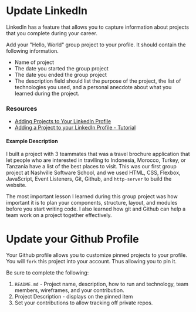 # Update LinkedIn

LinkedIn has a feature that allows you to capture information about projects that you complete during your career.

Add your "Hello, World" group project to your profile. It should contain the following information.

* Name of project
* The date you started the group project
* The date you ended the group project
* The description field should list the purpose of the project, the list of technologies you used, and a personal anecdote about what you learned during the project.

### Resources
* [Adding Projects to Your LinkedIn Profile](https://www.dummies.com/social-media/linkedin/adding-projects-linkedin-profile/)
* [Adding a Project to your LinkedIn Profile - Tutorial](https://lisamariediasdesigns.com/adding-a-project-to-your-linkedin-profile/)

#### Example Description

I built a project with 3 teammates that was a travel brochure application that let people who are interested in travlling to Indonesia, Morocco, Turkey, or Tanzania have a list of the best places to visit. This was our first group project at Nashville Software School, and we used HTML, CSS, Flexbox, JavaScript, Event Listeners, Git, Github, and `http-server` to build the website.

The most important lesson I learned during this group project was how important it is to plan your components, structure, layout, and modules before you start writing code. I also learned how git and Github can help a team work on a project together effectively.


# Update your Github Profile

Your Github profile allows you to customize pinned projects to your profile. You will `fork` this project into your account. Thus allowing you to pin it.

Be sure to complete the following:
1. `README.md` - Project name, description, how to run and technology, team members, wireframes, and your contribution.
2. Project Description - displays on the pinned item
3. Set your contributions to allow tracking off private repos.